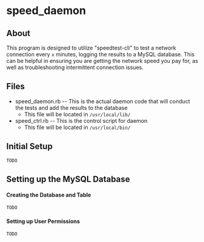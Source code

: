 # speed_daemon

## About
This program is designed to utilize "speedtest-cli" to test a network connection every `x` minutes, logging the results to a MySQL database.
This can be helpful in ensuring you are getting the network speed you pay for, as well as troubleshooting intermittent connection issues.

## Files
 * speed_daemon.rb -- This is the actual daemon code that will conduct the tests and add the results to the database
   * This file will be located in `/usr/local/lib/`
 * speed_ctrl.rb -- This is the control script for daemon
   * This file will be located in `/usr/local/bin/`

## Initial Setup
`TODO`

## Setting up the MySQL Database
#### Creating the Database and Table
`TODO`

#### Setting up User Permissions
`TODO`
